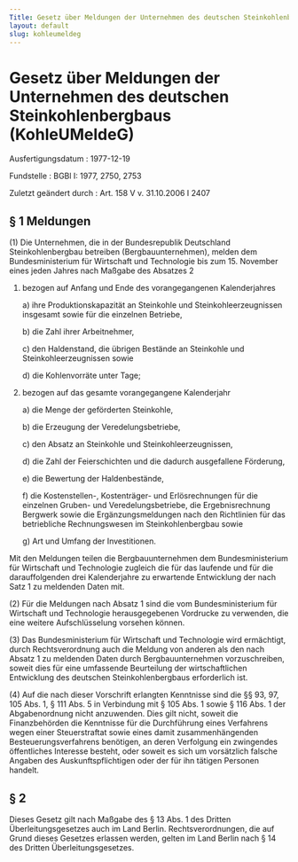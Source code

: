 ```yaml
---
Title: Gesetz über Meldungen der Unternehmen des deutschen Steinkohlenbergbaus
layout: default
slug: kohleumeldeg
---
```


# Gesetz über Meldungen der Unternehmen des deutschen Steinkohlenbergbaus (KohleUMeldeG)

Ausfertigungsdatum
:   1977-12-19

Fundstelle
:   BGBl I: 1977, 2750, 2753

Zuletzt geändert durch
:   Art. 158 V v. 31.10.2006 I 2407


## § 1 Meldungen

(1) Die Unternehmen, die in der Bundesrepublik Deutschland
Steinkohlenbergbau betreiben (Bergbauunternehmen), melden dem
Bundesministerium für Wirtschaft und Technologie bis zum 15. November
eines jeden Jahres nach Maßgabe des Absatzes 2

1.  bezogen auf Anfang und Ende des vorangegangenen Kalenderjahres

    a)  ihre Produktionskapazität an Steinkohle und Steinkohleerzeugnissen
        insgesamt sowie für die einzelnen Betriebe,


    b)  die Zahl ihrer Arbeitnehmer,


    c)  den Haldenstand, die übrigen Bestände an Steinkohle und
        Steinkohleerzeugnissen sowie


    d)  die Kohlenvorräte unter Tage;





2.  bezogen auf das gesamte vorangegangene Kalenderjahr

    a)  die Menge der geförderten Steinkohle,


    b)  die Erzeugung der Veredelungsbetriebe,


    c)  den Absatz an Steinkohle und Steinkohleerzeugnissen,


    d)  die Zahl der Feierschichten und die dadurch ausgefallene Förderung,


    e)  die Bewertung der Haldenbestände,


    f)  die Kostenstellen-, Kostenträger- und Erlösrechnungen für die
        einzelnen Gruben- und Veredelungsbetriebe, die Ergebnisrechnung
        Bergwerk sowie die Ergänzungsmeldungen nach den Richtlinien für das
        betriebliche Rechnungswesen im Steinkohlenbergbau sowie


    g)  Art und Umfang der Investitionen.






Mit den Meldungen teilen die Bergbauunternehmen dem Bundesministerium
für Wirtschaft und Technologie zugleich die für das laufende und für
die darauffolgenden drei Kalenderjahre zu erwartende Entwicklung der
nach Satz 1 zu meldenden Daten mit.

(2) Für die Meldungen nach Absatz 1 sind die vom Bundesministerium für
Wirtschaft und Technologie herausgegebenen Vordrucke zu verwenden, die
eine weitere Aufschlüsselung vorsehen können.

(3) Das Bundesministerium für Wirtschaft und Technologie wird
ermächtigt, durch Rechtsverordnung auch die Meldung von anderen als
den nach Absatz 1 zu meldenden Daten durch Bergbauunternehmen
vorzuschreiben, soweit dies für eine umfassende Beurteilung der
wirtschaftlichen Entwicklung des deutschen Steinkohlenbergbaus
erforderlich ist.

(4) Auf die nach dieser Vorschrift erlangten Kenntnisse sind die §§
93, 97, 105 Abs. 1, § 111 Abs. 5 in Verbindung mit § 105 Abs. 1 sowie
§ 116 Abs. 1 der Abgabenordnung nicht anzuwenden. Dies gilt nicht,
soweit die Finanzbehörden die Kenntnisse für die Durchführung eines
Verfahrens wegen einer Steuerstraftat sowie eines damit
zusammenhängenden Besteuerungsverfahrens benötigen, an deren
Verfolgung ein zwingendes öffentliches Interesse besteht, oder soweit
es sich um vorsätzlich falsche Angaben des Auskunftspflichtigen oder
der für ihn tätigen Personen handelt.


## § 2

Dieses Gesetz gilt nach Maßgabe des § 13 Abs. 1 des Dritten
Überleitungsgesetzes auch im Land Berlin. Rechtsverordnungen, die auf
Grund dieses Gesetzes erlassen werden, gelten im Land Berlin nach § 14
des Dritten Überleitungsgesetzes.

